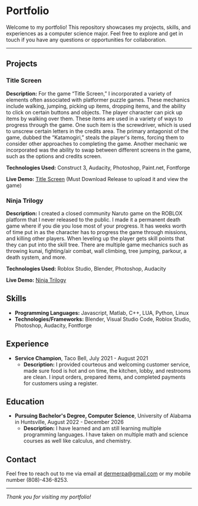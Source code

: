 # Portfolio

Welcome to my portfolio! This repository showcases my projects, skills, and experiences as a computer science major. Feel free to explore and get in touch if you have any questions or opportunities for collaboration.

---

## Projects

### Title Screen

**Description:** For the game “Title Screen,” I incorporated a variety of elements often associated with platformer puzzle games. These mechanics include walking, jumping, picking up items, dropping items, and the ability to click on certain buttons and objects. The player character can pick up items by walking over them. These items are used in a variety of ways to progress through the game. One such item is the screwdriver, which is used to unscrew certain letters in the credits area. The primary antagonist of the game, dubbed the “Katamogiri,” steals the player's items, forcing them to consider other approaches to completing the game. Another mechanic we incorporated was the ability to swap between different screens in the game, such as the options and credits screen.

**Technologies Used:** Construct 3, Audacity, Photoshop, Paint.net, Fontforge

**Live Demo:** [Title Screen](https://www.construct.net/en) (Must Download Release to upload it and view the game)

### Ninja Trilogy

**Description:** I created a closed community Naruto game on the ROBLOX platform that I never released to the public. I made it a permanent death game where if you die you lose most of your progress. It has weeks worth of time put in as the character has to progress the game through missions, and killing other players. When leveling up the player gets skill points that they can put into the skill tree. There are multiple game mechanics such as throwing kunai, fighting/air combat, wall climbing, tree jumping, parkour, a death system, and more.

**Technologies Used:** Roblox Studio, Blender, Photoshop, Audacity

**Live Demo:** [Ninja Trilogy](https://www.roblox.com/games/16182536131/Ninja-Trilogy-Project)


## Skills

- **Programming Languages:** Javascript, Matlab, C++, LUA, Python, Linux
- **Technologies/Frameworks:** Blender, Visual Studio Code, Roblox Studio, Photoshop, Audacity, Fontforge

## Experience

- **Service Champion**, Taco Bell, July 2021 - August 2021
  - **Description:** I provided courteous and welcoming customer service, made sure food is hot and on time, the kitchen, lobby, and restrooms are clean. I input orders, prepared items, and completed payments for customers using a register.


## Education

- **Pursuing Bachelor's Degree, Computer Science**, University of Alabama in Huntsville, August 2022 - December 2026
  - **Description:** I have learned and am still learning multiple programming languages. I have taken on multiple math and science courses as well like calculus, and chemistry.

## Contact

Feel free to reach out to me via email at dermerpa@gmail.com or my mobile number (808)-436-8253.

--- 

*Thank you for visiting my portfolio!*

